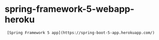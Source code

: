# spring-framework-5-webapp-heroku
     [Spring Framework 5 app](https://spring-boot-5-app.herokuapp.com/)
